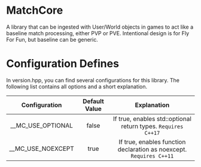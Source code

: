 # MatchCore
A library that can be ingested with User/World objects in games to act like a baseline match processing, either PVP or PVE. Intentional design is for Fly For Fun, but baseline can be generic.

# Configuration Defines
In version.hpp, you can find several configurations for this library.
The following list contains all options and a short explanation.

| Configuration | Default Value | Explanation |
| :---: | :---: | :---: |
| __MC_USE_OPTIONAL | false | If true, enables std::optional return types. `Requires C++17` |
| __MC_USE_NOEXCEPT | true | If true, enables function declaration as noexcept. `Requires C++11` |